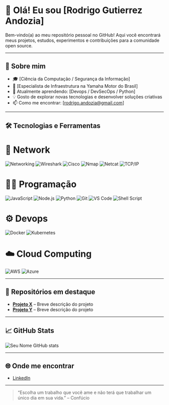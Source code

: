 # 👋 Olá! Eu sou [Rodrigo Gutierrez Andozia]

Bem-vindo(a) ao meu repositório pessoal no GitHub! Aqui você encontrará meus projetos, estudos, experimentos e contribuições para a comunidade open source.

---

## 🚀 Sobre mim

- 🎓 [Ciência da Computação / Segurança da Informação]
- 💼 [Especialista de Infraestrutura na Yamaha Motor do Brasil]
- 🌱 Atualmente aprendendo: [Devops / DevSecOps / Python]
- 💡 Gosto de explorar novas tecnologias e desenvolver soluções criativas
- 📫 Como me encontrar: [rodrigo.andozia@gmail.com]

---

## 🛠️ Tecnologias e Ferramentas

# 🔌 Network
![Networking](https://img.shields.io/badge/-Networking-007396?style=flat&logo=datadog&logoColor=white)
![Wireshark](https://img.shields.io/badge/-Wireshark-1679A7?logo=wireshark&logoColor=white&style=flat)
![Cisco](https://img.shields.io/badge/-Cisco-1BA0D7?logo=cisco&logoColor=white&style=flat)
![Nmap](https://img.shields.io/badge/-Nmap-004370?style=flat&logo=gnubash&logoColor=white)
![Netcat](https://img.shields.io/badge/-Netcat-000000?style=flat&logo=powerbi&logoColor=white)
![TCP/IP](https://img.shields.io/badge/-TCP/IP-00599C?style=flat&logo=protocols&logoColor=white)

# 🧑‍💻 Programação
![JavaScript](https://img.shields.io/badge/-JavaScript-F7DF1E?logo=javascript&logoColor=black&style=flat)
![Node.js](https://img.shields.io/badge/-Node.js-339933?logo=node.js&logoColor=white&style=flat)
![Python](https://img.shields.io/badge/-Python-3776AB?logo=python&logoColor=white&style=flat)
![Git](https://img.shields.io/badge/-Git-F05032?logo=git&logoColor=white&style=flat)
![VS Code](https://img.shields.io/badge/-VS%20Code-007ACC?logo=visual-studio-code&logoColor=white&style=flat)
![Shell Script](https://img.shields.io/badge/-Shell%20Script-121011?logo=gnu-bash&logoColor=white&style=flat)

# ⚙️ Devops
![Docker](https://img.shields.io/badge/-Docker-2496ED?logo=docker&logoColor=white&style=flat)
![Kubernetes](https://img.shields.io/badge/-Kubernetes-326CE5?logo=kubernetes&logoColor=white&style=flat)

# ☁️ Cloud Computing
![AWS](https://img.shields.io/badge/-AWS-232F3E?logo=amazon-aws&logoColor=white&style=flat)
![Azure](https://img.shields.io/badge/-Azure-0078D4?logo=microsoft-azure&logoColor=white&style=flat)






<!-- Adicione ou remova tecnologias conforme sua stack -->

---

## 📂 Repositórios em destaque

- [**Projeto X**](link-do-repo) – Breve descrição do projeto
- [**Projeto Y**](link-do-repo) – Breve descrição do projeto

---

## 📈 GitHub Stats

![Seu Nome GitHub stats](https://github-readme-stats.vercel.app/api?username=randozia&show_icons=true&theme=radical)

---

## 🌐 Onde me encontrar

- [LinkedIn](https://www.linkedin.com/in/rodrigo-gutierrez-andozia-16589320/)

---

> “Escolha um trabalho que você ame e não terá que trabalhar um único dia em sua vida.” – Confúcio


